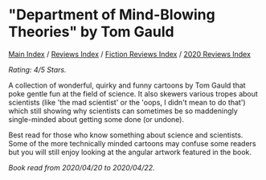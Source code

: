 # "Department of Mind-Blowing Theories" by Tom Gauld

[Main Index](../../../README.md) / [Reviews Index](../../README.md) / [Fiction Reviews Index](../README.md) / [2020 Reviews Index](README.md)

*Rating: 4/5 Stars.*

A collection of wonderful, quirky and funny cartoons by Tom Gauld that poke gentle fun at the field of science. It also skewers various tropes about scientists (like 'the mad scientist' or the 'oops, I didn't mean to do that') which still showing why scientists can sometimes be so maddeningly single-minded about getting some done (or undone).

Best read for those who know something about science and scientists. Some of the more technically minded cartoons may confuse some readers but you will still enjoy looking at the angular artwork featured in the book.

*Book read from 2020/04/20 to 2020/04/22.*
